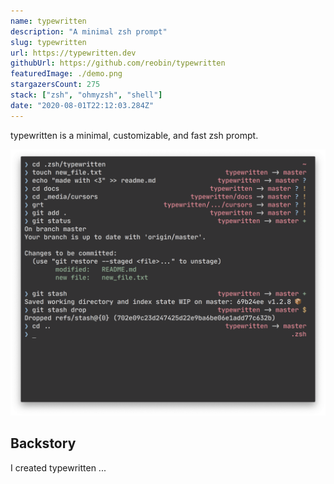 ```yaml
---
name: typewritten
description: "A minimal zsh prompt"
slug: typewritten
url: https://typewritten.dev
githubUrl: https://github.com/reobin/typewritten
featuredImage: ./demo.png
stargazersCount: 275
stack: ["zsh", "ohmyzsh", "shell"]
date: "2020-08-01T22:12:03.284Z"
---
```


typewritten is a minimal, customizable, and fast zsh prompt.

![demo](./demo.png)

## Backstory

I created typewritten ...
